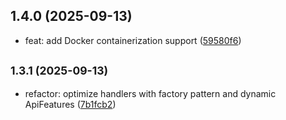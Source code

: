 ## 1.4.0 (2025-09-13)

- feat: add Docker containerization support ([59580f6](https://github.com/SangTran13/ecommerce-api/commit/59580f6))

## <small>1.3.1 (2025-09-13)</small>

- refactor: optimize handlers with factory pattern and dynamic ApiFeatures ([7b1fcb2](https://github.com/SangTran13/ecommerce-api/commit/7b1fcb2))
